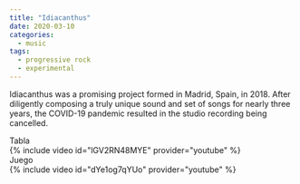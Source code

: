 ```yaml
---
title: "Idiacanthus"
date: 2020-03-10
categories:
  - music
tags:
  - progressive rock
  - experimental
---
```

Idiacanthus was a promising project formed in Madrid, Spain, in 2018. After diligently composing a truly unique sound and set of songs for nearly three years, the COVID-19 pandemic resulted in the studio recording being cancelled.

Tabla  
{% include video id="lGV2RN48MYE" provider="youtube" %}  
Juego  
{% include video id="dYe1og7qYUo" provider="youtube" %}
